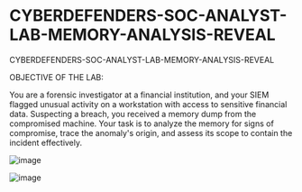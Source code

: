 # CYBERDEFENDERS-SOC-ANALYST-LAB-MEMORY-ANALYSIS-REVEAL
CYBERDEFENDERS-SOC-ANALYST-LAB-MEMORY-ANALYSIS-REVEAL

OBJECTIVE OF THE LAB:

You are a forensic investigator at a financial institution, and your SIEM flagged unusual activity on a workstation with access to sensitive financial data. Suspecting a breach, you received a memory dump from the compromised machine. Your task is to analyze the memory for signs of compromise, trace the anomaly's origin, and assess its scope to contain the incident effectively.

![image](https://github.com/user-attachments/assets/d695f997-1c86-47b5-8fc4-2eb46f28f4a7)

![image](https://github.com/user-attachments/assets/7510be29-4b8f-4784-8230-4e48d72a827a)


